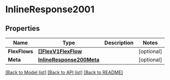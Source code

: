 # InlineResponse2001

## Properties

Name | Type | Description | Notes
------------ | ------------- | ------------- | -------------
**FlexFlows** | [**[]FlexV1FlexFlow**](flex.v1.flex_flow.md) |  | [optional] 
**Meta** | [**InlineResponse200Meta**](inline_response_200_meta.md) |  | [optional] 

[[Back to Model list]](../README.md#documentation-for-models) [[Back to API list]](../README.md#documentation-for-api-endpoints) [[Back to README]](../README.md)


